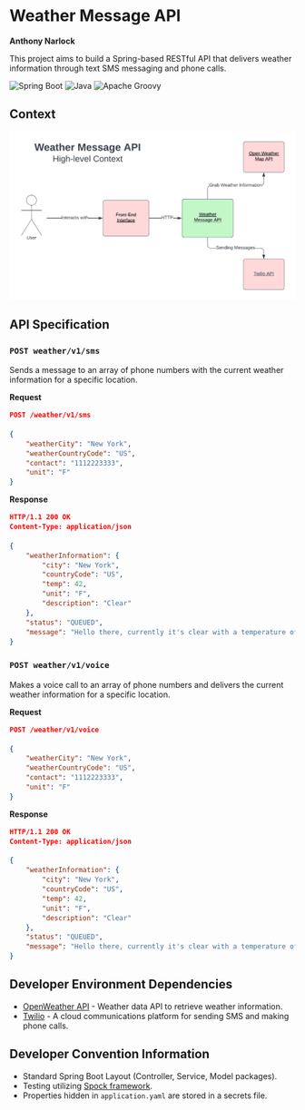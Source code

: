 # Weather Message API

**Anthony Narlock**

This project aims to build a Spring-based RESTful API that delivers weather information through text SMS messaging and phone calls.

![Spring Boot](https://img.shields.io/badge/spring-%236DB33F.svg?style=for-the-badge&logo=spring+boot&logoColor=white)
![Java](https://img.shields.io/badge/java-%23ED8B00.svg?style=for-the-badge&logo=java&logoColor=white)
![Apache Groovy](https://img.shields.io/badge/Groovy-4298B8.svg?style=for-the-badge&logo=Apache+Groovy&logoColor=white)

## Context

<p align="center">
  <img src="./README%20Assets/ContextDiagram.png" width="600px"/>
</p>

## API Specification

### `POST weather/v1/sms`
Sends a message to an array of phone numbers with the current weather information for a specific location.

**Request**
```json
POST /weather/v1/sms

{
    "weatherCity": "New York",
    "weatherCountryCode": "US",
    "contact": "1112223333",
    "unit": "F"
}
```

**Response**
```json
HTTP/1.1 200 OK
Content-Type: application/json

{
    "weatherInformation": {
        "city": "New York",
        "countryCode": "US",
        "temp": 42,
        "unit": "F",
        "description": "Clear"
    },
    "status": "QUEUED",
    "message": "Hello there, currently it's clear with a temperature of 42 degrees F in New York, US!"
}
```

### `POST weather/v1/voice`
Makes a voice call to an array of phone numbers and delivers the current weather information for a specific location.

**Request**
```json
POST /weather/v1/voice

{
    "weatherCity": "New York",
    "weatherCountryCode": "US",
    "contact": "1112223333",
    "unit": "F"
}
```

**Response**
```json
HTTP/1.1 200 OK
Content-Type: application/json

{
    "weatherInformation": {
        "city": "New York",
        "countryCode": "US",
        "temp": 42,
        "unit": "F",
        "description": "Clear"
    },
    "status": "QUEUED",
    "message": "Hello there, currently it's clear with a temperature of 42 degrees F in New York, US!"
}
```

## Developer Environment Dependencies
- [OpenWeather API](https://openweathermap.org/api) - Weather data API to retrieve weather information.
- [Twilio](https://www.twilio.com/docs/usage/api) - A cloud communications platform for sending SMS and making phone calls.

## Developer Convention Information
- Standard Spring Boot Layout (Controller, Service, Model packages).
- Testing utilizing [Spock framework](https://spockframework.org/).
- Properties hidden in `application.yaml` are stored in a secrets file.
